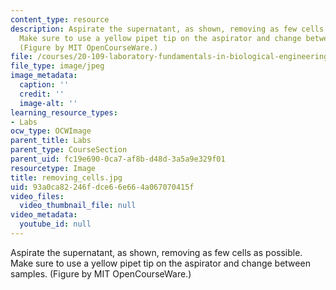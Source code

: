 ```yaml
---
content_type: resource
description: Aspirate the supernatant, as shown, removing as few cells as possible.
  Make sure to use a yellow pipet tip on the aspirator and change between samples.
  (Figure by MIT OpenCourseWare.)
file: /courses/20-109-laboratory-fundamentals-in-biological-engineering-fall-2007/93a0ca82246fdce66e664a067070415f_removing_cells.jpg
file_type: image/jpeg
image_metadata:
  caption: ''
  credit: ''
  image-alt: ''
learning_resource_types:
- Labs
ocw_type: OCWImage
parent_title: Labs
parent_type: CourseSection
parent_uid: fc19e690-0ca7-af8b-d48d-3a5a9e329f01
resourcetype: Image
title: removing_cells.jpg
uid: 93a0ca82-246f-dce6-6e66-4a067070415f
video_files:
  video_thumbnail_file: null
video_metadata:
  youtube_id: null
---
```

Aspirate the supernatant, as shown, removing as few cells as possible. Make sure to use a yellow pipet tip on the aspirator and change between samples. (Figure by MIT OpenCourseWare.)

